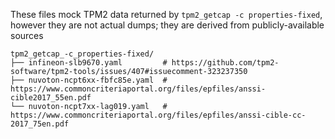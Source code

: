 These files mock TPM2 data returned by `tpm2_getcap -c properties-fixed`,
however they are not actual dumps; they are derived from publicly-available
sources

```
tpm2_getcap_-c_properties-fixed/
├── infineon-slb9670.yaml         # https://github.com/tpm2-software/tpm2-tools/issues/407#issuecomment-323237350
├── nuvoton-ncpt6xx-fbfc85e.yaml  # https://www.commoncriteriaportal.org/files/epfiles/anssi-cible2017_55en.pdf
└── nuvoton-ncpt7xx-lag019.yaml   # https://www.commoncriteriaportal.org/files/epfiles/anssi-cible-cc-2017_75en.pdf
```
